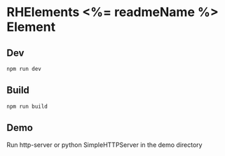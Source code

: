 # RHElements <%= readmeName %> Element

## Dev
```
npm run dev
```

## Build
```
npm run build
```

## Demo
Run http-server or python SimpleHTTPServer in the demo directory
